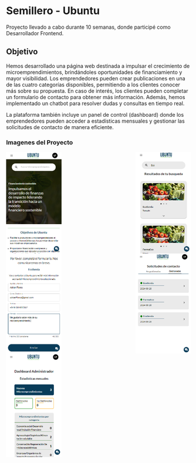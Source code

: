 # Semillero - Ubuntu

Proyecto llevado a cabo durante 10 semanas, donde participé como Desarrollador Frontend.

## Objetivo

Hemos desarrollado una página web destinada a impulsar el crecimiento de microemprendimientos, brindándoles oportunidades de financiamiento y mayor visibilidad. Los emprendedores pueden crear publicaciones en una de las cuatro categorías disponibles, permitiendo a los clientes conocer más sobre su propuesta. En caso de interés, los clientes pueden completar un formulario de contacto para obtener más información. Además, hemos implementado un chatbot para resolver dudas y consultas en tiempo real.

La plataforma también incluye un panel de control (dashboard) donde los emprendedores pueden acceder a estadísticas mensuales y gestionar las solicitudes de contacto de manera eficiente.

### Imagenes del Proyecto
<div style="display: flex; justify-content: space-between;">
  <img src="Frontend/public/Ubuntu1.png" alt="Objetivo Proyecto" width="30%"/>
  <img src="Frontend/public/Ubuntu2.png" alt="SearchBar" width="30%"/>
</div>

<div style="display: flex; justify-content: space-between;">
  <img src="Frontend/public/Ubuntu3.png" alt="Formulario de Contacto" width="30%"/>
  <img src="Frontend/public/Ubuntu4.png" alt="Solicitudes de Contacto" width="30%"/>
</div>

<div style="display: flex; justify-content: space-between;">
  <img src="Frontend/public/Ubuntu5.png" alt="DashBoard de emprendedores" width="30%"/>
</div>
